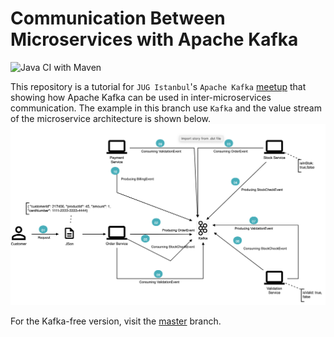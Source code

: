 # Communication Between Microservices with Apache Kafka

![Java CI with Maven](https://github.com/hakdogan/kafka-with-microservices/workflows/Java%20CI%20with%20Maven/badge.svg)

This repository is a tutorial for `JUG Istanbul`'s `Apache Kafka` [meetup](https://www.meetup.com/Istanbul-Java-User-Group/events/272526880/) that showing how Apache Kafka can be used in inter-microservices communication. The example in this branch use `Kafka` and the value stream of the microservice architecture is shown below.
![](images/valueStreamWithKafka.png)

For the Kafka-free version, visit the [master](https://github.com/hakdogan/kafka-with-microservices) branch.